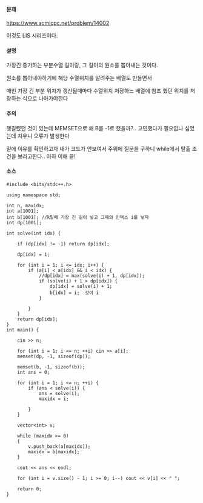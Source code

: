 #### 문제 
https://www.acmicpc.net/problem/14002

이것도 LIS 시리즈이다.

#### 설명
가장긴 증가하는 부분수열 길이랑, 그 길이의 원소를 뽑아내는 것이다.

원소를 뽑아내야하기에 해당 수열위치를 알려주는 배열도 만들면서 

매번 가장 긴 부분 위치가 갱신될때마다 수열위치 저장하느 배열에 참조 했던 위치를 저장하는 식으로 나아가야한다 


#### 주의 
헷갈렸던 것이 있는데 MEMSET으로 왜 B를 -1로 했을까?.. 고민했다가 필요없나 싶었는데
지우니 오류가 발생한다 

밑에 이유를 확인하고자 내가 코드가 안보여서 주위에 질문을 구하니 
while에서 탈출 조건을 보라고한다.. 아하 이해 끝!

#### 소스 
````
#include <bits/stdc++.h>

using namespace std;

int n, maxidx;
int a[1001];
int b[1001]; //k일때 가장 긴 길이 넣고 그때의 인덱스 i를 넣자 
int dp[1001];

int solve(int idx) {

	if (dp[idx] != -1) return dp[idx];

	dp[idx] = 1;

	for (int i = 1; i <= idx; i++) {
		if (a[i] < a[idx] && i < idx) {
			//dp[idx] = max(solve(i) + 1, dp[idx]);
			if (solve(i) + 1 > dp[idx]) {
				dp[idx] = solve(i) + 1;
				b[idx] = i;  것이 i
			}
	
		}
	}
	return dp[idx];
}
int main() {

	cin >> n;
	
	for (int i = 1; i <= n; ++i) cin >> a[i];
	memset(dp, -1, sizeof(dp));

	memset(b, -1, sizeof(b));
	int ans = 0;

	for (int i = 1; i <= n; ++i) {
		if (ans < solve(i)) {
			ans = solve(i);
			maxidx = i;
			 
		}
	}
	
	vector<int> v;
		
	while (maxidx >= 0)
	{
		v.push_back(a[maxidx]);
		maxidx = b[maxidx];
	}

	cout << ans << endl;
	
	for (int i = v.size() - 1; i >= 0; i--) cout << v[i] << " ";

	return 0;
}
````